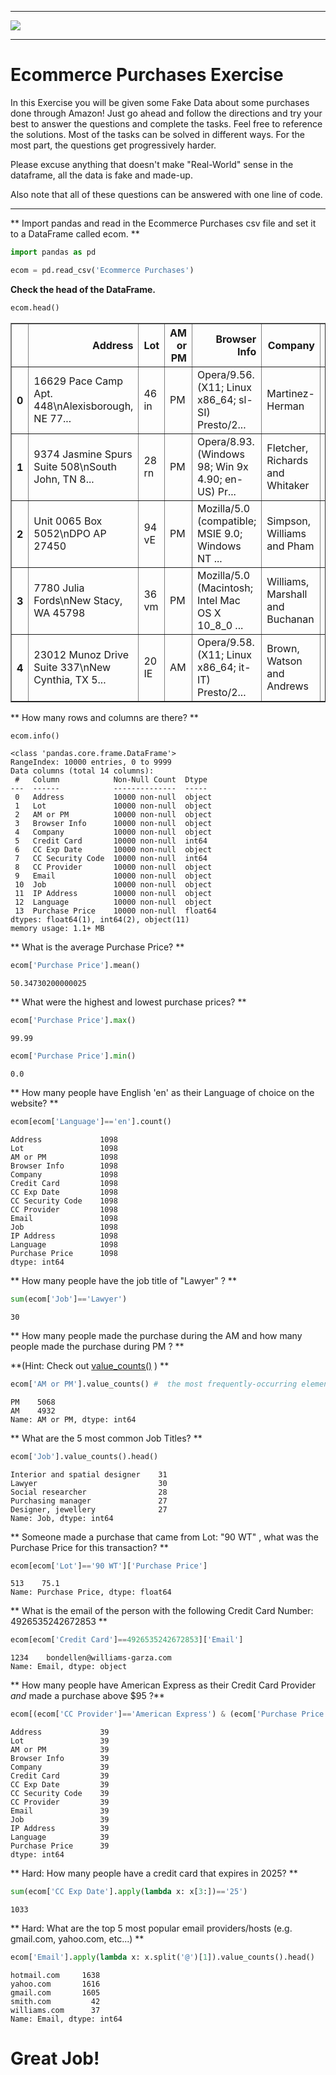 ___

<a href='http://www.pieriandata.com'> <img src='../../Pierian_Data_Logo.png' /></a>
___
# Ecommerce Purchases Exercise

In this Exercise you will be given some Fake Data about some purchases done through Amazon! Just go ahead and follow the directions and try your best to answer the questions and complete the tasks. Feel free to reference the solutions. Most of the tasks can be solved in different ways. For the most part, the questions get progressively harder.

Please excuse anything that doesn't make "Real-World" sense in the dataframe, all the data is fake and made-up.

Also note that all of these questions can be answered with one line of code.
____
** Import pandas and read in the Ecommerce Purchases csv file and set it to a DataFrame called ecom. **


```python
import pandas as pd
```


```python
ecom = pd.read_csv('Ecommerce Purchases')
```

**Check the head of the DataFrame.**


```python
ecom.head()
```




<div>
<style scoped>
    .dataframe tbody tr th:only-of-type {
        vertical-align: middle;
    }

    .dataframe tbody tr th {
        vertical-align: top;
    }

    .dataframe thead th {
        text-align: right;
    }
</style>
<table border="1" class="dataframe">
  <thead>
    <tr style="text-align: right;">
      <th></th>
      <th>Address</th>
      <th>Lot</th>
      <th>AM or PM</th>
      <th>Browser Info</th>
      <th>Company</th>
      <th>Credit Card</th>
      <th>CC Exp Date</th>
      <th>CC Security Code</th>
      <th>CC Provider</th>
      <th>Email</th>
      <th>Job</th>
      <th>IP Address</th>
      <th>Language</th>
      <th>Purchase Price</th>
    </tr>
  </thead>
  <tbody>
    <tr>
      <th>0</th>
      <td>16629 Pace Camp Apt. 448\nAlexisborough, NE 77...</td>
      <td>46 in</td>
      <td>PM</td>
      <td>Opera/9.56.(X11; Linux x86_64; sl-SI) Presto/2...</td>
      <td>Martinez-Herman</td>
      <td>6011929061123406</td>
      <td>02/20</td>
      <td>900</td>
      <td>JCB 16 digit</td>
      <td>pdunlap@yahoo.com</td>
      <td>Scientist, product/process development</td>
      <td>149.146.147.205</td>
      <td>el</td>
      <td>98.14</td>
    </tr>
    <tr>
      <th>1</th>
      <td>9374 Jasmine Spurs Suite 508\nSouth John, TN 8...</td>
      <td>28 rn</td>
      <td>PM</td>
      <td>Opera/8.93.(Windows 98; Win 9x 4.90; en-US) Pr...</td>
      <td>Fletcher, Richards and Whitaker</td>
      <td>3337758169645356</td>
      <td>11/18</td>
      <td>561</td>
      <td>Mastercard</td>
      <td>anthony41@reed.com</td>
      <td>Drilling engineer</td>
      <td>15.160.41.51</td>
      <td>fr</td>
      <td>70.73</td>
    </tr>
    <tr>
      <th>2</th>
      <td>Unit 0065 Box 5052\nDPO AP 27450</td>
      <td>94 vE</td>
      <td>PM</td>
      <td>Mozilla/5.0 (compatible; MSIE 9.0; Windows NT ...</td>
      <td>Simpson, Williams and Pham</td>
      <td>675957666125</td>
      <td>08/19</td>
      <td>699</td>
      <td>JCB 16 digit</td>
      <td>amymiller@morales-harrison.com</td>
      <td>Customer service manager</td>
      <td>132.207.160.22</td>
      <td>de</td>
      <td>0.95</td>
    </tr>
    <tr>
      <th>3</th>
      <td>7780 Julia Fords\nNew Stacy, WA 45798</td>
      <td>36 vm</td>
      <td>PM</td>
      <td>Mozilla/5.0 (Macintosh; Intel Mac OS X 10_8_0 ...</td>
      <td>Williams, Marshall and Buchanan</td>
      <td>6011578504430710</td>
      <td>02/24</td>
      <td>384</td>
      <td>Discover</td>
      <td>brent16@olson-robinson.info</td>
      <td>Drilling engineer</td>
      <td>30.250.74.19</td>
      <td>es</td>
      <td>78.04</td>
    </tr>
    <tr>
      <th>4</th>
      <td>23012 Munoz Drive Suite 337\nNew Cynthia, TX 5...</td>
      <td>20 IE</td>
      <td>AM</td>
      <td>Opera/9.58.(X11; Linux x86_64; it-IT) Presto/2...</td>
      <td>Brown, Watson and Andrews</td>
      <td>6011456623207998</td>
      <td>10/25</td>
      <td>678</td>
      <td>Diners Club / Carte Blanche</td>
      <td>christopherwright@gmail.com</td>
      <td>Fine artist</td>
      <td>24.140.33.94</td>
      <td>es</td>
      <td>77.82</td>
    </tr>
  </tbody>
</table>
</div>



** How many rows and columns are there? **


```python
ecom.info()
```

    <class 'pandas.core.frame.DataFrame'>
    RangeIndex: 10000 entries, 0 to 9999
    Data columns (total 14 columns):
     #   Column            Non-Null Count  Dtype  
    ---  ------            --------------  -----  
     0   Address           10000 non-null  object 
     1   Lot               10000 non-null  object 
     2   AM or PM          10000 non-null  object 
     3   Browser Info      10000 non-null  object 
     4   Company           10000 non-null  object 
     5   Credit Card       10000 non-null  int64  
     6   CC Exp Date       10000 non-null  object 
     7   CC Security Code  10000 non-null  int64  
     8   CC Provider       10000 non-null  object 
     9   Email             10000 non-null  object 
     10  Job               10000 non-null  object 
     11  IP Address        10000 non-null  object 
     12  Language          10000 non-null  object 
     13  Purchase Price    10000 non-null  float64
    dtypes: float64(1), int64(2), object(11)
    memory usage: 1.1+ MB
    

** What is the average Purchase Price? **


```python
ecom['Purchase Price'].mean()
```




    50.34730200000025



** What were the highest and lowest purchase prices? **


```python
ecom['Purchase Price'].max()
```




    99.99




```python
ecom['Purchase Price'].min()
```




    0.0



** How many people have English 'en' as their Language of choice on the website? **


```python
ecom[ecom['Language']=='en'].count()
```




    Address             1098
    Lot                 1098
    AM or PM            1098
    Browser Info        1098
    Company             1098
    Credit Card         1098
    CC Exp Date         1098
    CC Security Code    1098
    CC Provider         1098
    Email               1098
    Job                 1098
    IP Address          1098
    Language            1098
    Purchase Price      1098
    dtype: int64



** How many people have the job title of "Lawyer" ? **



```python
sum(ecom['Job']=='Lawyer')
```




    30



** How many people made the purchase during the AM and how many people made the purchase during PM ? **

**(Hint: Check out [value_counts()](http://pandas.pydata.org/pandas-docs/stable/generated/pandas.Series.value_counts.html) ) **


```python
ecom['AM or PM'].value_counts() #  the most frequently-occurring element. Excludes NA values by default.
```




    PM    5068
    AM    4932
    Name: AM or PM, dtype: int64



** What are the 5 most common Job Titles? **


```python
ecom['Job'].value_counts().head()
```




    Interior and spatial designer    31
    Lawyer                           30
    Social researcher                28
    Purchasing manager               27
    Designer, jewellery              27
    Name: Job, dtype: int64



** Someone made a purchase that came from Lot: "90 WT" , what was the Purchase Price for this transaction? **


```python
ecom[ecom['Lot']=='90 WT']['Purchase Price']
```




    513    75.1
    Name: Purchase Price, dtype: float64



** What is the email of the person with the following Credit Card Number: 4926535242672853 **


```python
ecom[ecom['Credit Card']==4926535242672853]['Email']
```




    1234    bondellen@williams-garza.com
    Name: Email, dtype: object



** How many people have American Express as their Credit Card Provider *and* made a purchase above $95 ?**


```python
ecom[(ecom['CC Provider']=='American Express') & (ecom['Purchase Price']>95)].count()
```




    Address             39
    Lot                 39
    AM or PM            39
    Browser Info        39
    Company             39
    Credit Card         39
    CC Exp Date         39
    CC Security Code    39
    CC Provider         39
    Email               39
    Job                 39
    IP Address          39
    Language            39
    Purchase Price      39
    dtype: int64



** Hard: How many people have a credit card that expires in 2025? **


```python
sum(ecom['CC Exp Date'].apply(lambda x: x[3:])=='25')
```




    1033



** Hard: What are the top 5 most popular email providers/hosts (e.g. gmail.com, yahoo.com, etc...) **


```python
ecom['Email'].apply(lambda x: x.split('@')[1]).value_counts().head()
```




    hotmail.com     1638
    yahoo.com       1616
    gmail.com       1605
    smith.com         42
    williams.com      37
    Name: Email, dtype: int64



# Great Job!
